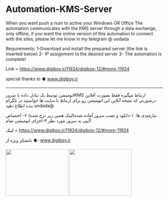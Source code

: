 # Automation-KMS-Server
When you want push a num to active your Windows OR Office
The automation communicates with the KMS server through a data exchange, only offline, if you want the online version of this automation to connect with the sites, please let me know in my telegram @ uodada

Requirements:
1-Download and install the prepared server (the link is inserted below)
2- IP assignment to the desired server
3- The automation is complete!

Link = https://www.digiboy.ir/11924/digibox-12/#more-11924

special thanks to 🫀:www.digiboy.ir
_______________________________________________________________________________________________________________________________________________________________________________________________________________________
اتومیشن توسط یک تبادل داده با سرورKMS ارتباط میگیره فقط بصورت آفلاین درصورتی که نسخه آنلاین این اتومیشن رو برای ارتباط با سایت ها خواستید در تلگرام بنده اطلاع دهید uodada@

نیازمندی ها:
۱-دانلود و نصب سرور آماده شده(لینک همین زیر درج شده)
۲- اختصاص  آیپی به سرور مورد نظر 
۳-اجرای اتومیشن تمام! 

لینک = https://www.digiboy.ir/11924/digibox-12/#more-11924

باتشکر ویژه از 🫀: www.digiboy.ir

<a href="https://www.coffeebede.com/8damird2"><img class="img-fluid" src="https://coffeebede.ir/DashboardTemplateV2/app-assets/images/banner/default-yellow.svg" width="200" height="150"/></a>
<a href="https://hamibash.com/8damird2"><img class="sponser" src="https://bayanbox.ir/view/3251453818529911915/Sponsor.png" width="200" height="150" position = "right" /></a>
